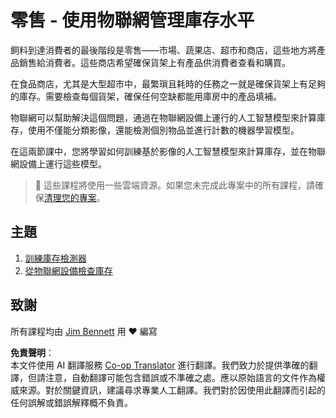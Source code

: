 <!--
CO_OP_TRANSLATOR_METADATA:
{
  "original_hash": "22a1d6e49f2a689fe5bfa7802a7241fc",
  "translation_date": "2025-08-24T21:05:54+00:00",
  "source_file": "5-retail/README.md",
  "language_code": "tw"
}
-->
# 零售 - 使用物聯網管理庫存水平

飼料到達消費者的最後階段是零售——市場、蔬果店、超市和商店，這些地方將產品銷售給消費者。這些商店希望確保貨架上有產品供消費者查看和購買。

在食品商店，尤其是大型超市中，最繁瑣且耗時的任務之一就是確保貨架上有足夠的庫存。需要檢查每個貨架，確保任何空缺都能用庫房中的產品填補。

物聯網可以幫助解決這個問題，通過在物聯網設備上運行的人工智慧模型來計算庫存，使用不僅能分類影像，還能檢測個別物品並進行計數的機器學習模型。

在這兩節課中，您將學習如何訓練基於影像的人工智慧模型來計算庫存，並在物聯網設備上運行這些模型。

> 💁 這些課程將使用一些雲端資源。如果您未完成此專案中的所有課程，請確保[清理您的專案](../clean-up.md)。

## 主題

1. [訓練庫存檢測器](./lessons/1-train-stock-detector/README.md)
1. [從物聯網設備檢查庫存](./lessons/2-check-stock-device/README.md)

## 致謝

所有課程均由 [Jim Bennett](https://GitHub.com/JimBobBennett) 用 ♥️ 編寫

**免責聲明**：  
本文件使用 AI 翻譯服務 [Co-op Translator](https://github.com/Azure/co-op-translator) 進行翻譯。我們致力於提供準確的翻譯，但請注意，自動翻譯可能包含錯誤或不準確之處。應以原始語言的文件作為權威來源。對於關鍵資訊，建議尋求專業人工翻譯。我們對於因使用此翻譯而引起的任何誤解或錯誤解釋概不負責。